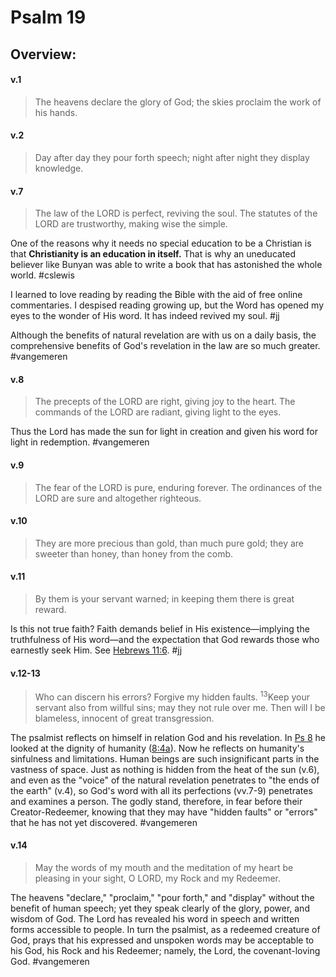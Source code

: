 # Psalm 19

## Overview:


#### v.1
>The heavens declare the glory of God; the skies proclaim the work of his hands.

#### v.2
>Day after day they pour forth speech; night after night they display knowledge.

#### v.7
>The law of the LORD is perfect, reviving the soul. The statutes of the LORD are trustworthy, making wise the simple.

One of the reasons why it needs no special education to be a Christian is that **Christianity is an education in itself.** That is why an uneducated believer like Bunyan was able to write a book that has astonished the whole world.
#cslewis

I learned to love reading by reading the Bible with the aid of free online commentaries. I despised reading growing up, but the Word has opened my eyes to the wonder of His word. It has indeed revived my soul.
#jj 

Although the benefits of natural revelation are with us on a daily basis, the comprehensive benefits of God's revelation in the law are so much greater.
#vangemeren 

#### v.8
>The precepts of the LORD are right, giving joy to the heart. The commands of the LORD are radiant, giving light to the eyes.

Thus the Lord has made the sun for light in creation and given his word for light in redemption.
#vangemeren 

#### v.9
>The fear of the LORD is pure, enduring forever. The ordinances of the LORD are sure and altogether righteous.

#### v.10
>They are more precious than gold, than much pure gold; they are sweeter than honey, than honey from the comb.

#### v.11
>By them is your servant warned; in keeping them there is great reward.

Is this not true faith? Faith demands belief in His existence—implying the truthfulness of His word—and the expectation that God rewards those who earnestly seek Him. See [Hebrews 11:6](Hebrews11#v.6).
#jj 

#### v.12-13
>Who can discern his errors? Forgive my hidden faults. <sup>13</sup>Keep your servant also from willful sins; may they not rule over me. Then will I be blameless, innocent of great transgression.

The psalmist reflects on himself in relation God and his revelation. In [Ps 8](Psalm8) he looked at the dignity of humanity ([8:4a](Psalm8#v.4)). Now he reflects on humanity's sinfulness and limitations. Human beings are such insignificant parts in the vastness of space. Just as nothing is hidden from the heat of the sun (v.6), and even as the "voice" of the natural revelation penetrates to "the ends of the earth" (v.4), so God's word with all its perfections (vv.7-9) penetrates and examines a person. The godly stand, therefore, in fear before their Creator-Redeemer, knowing that they may have "hidden faults" or "errors" that he has not yet discovered.
#vangemeren 

#### v.14
>May the words of my mouth and the meditation of my heart be pleasing in your sight, O LORD, my Rock and my Redeemer.

The heavens "declare," "proclaim," "pour forth," and "display" without the benefit of human speech; yet they speak clearly of the glory, power, and wisdom of God. The Lord has revealed his word in speech and written forms accessible to people. In turn the psalmist, as a redeemed creature of God, prays that his expressed and unspoken words may be acceptable to his God, his Rock and his Redeemer; namely, the Lord, the covenant-loving God.
#vangemeren 